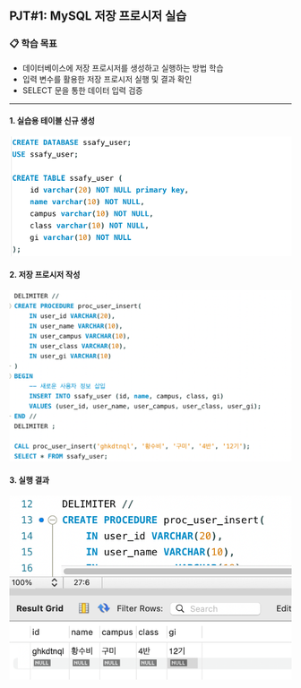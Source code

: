 ## PJT#1: MySQL 저장 프로시저 실습

### 📋 학습 목표

- 데이터베이스에 저장 프로시저를 생성하고 실행하는 방법 학습
- 입력 변수를 활용한 저장 프로시저 실행 및 결과 확인
- SELECT 문을 통한 데이터 입력 검증
  <br>

---

#### 1. 실습용 테이블 신규 생성

![img](./img/01.png)

#### 2. 저장 프로시저 작성

![img](./img/02.png)

#### 3. 실행 결과

![img](./img/03.png)
